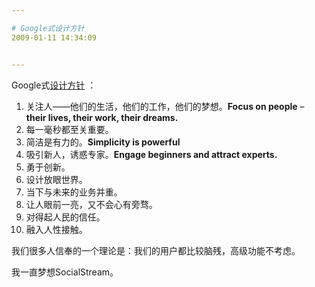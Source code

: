```yaml
---

# Google式设计方针
2009-01-11 14:34:09


---
```



<p>Google式<a href="http://www.google.com/corporate/ux.html" target="_blank">设计方针</a> ：</p>
<ol>     <li>关注人&mdash;&mdash;他们的生活，他们的工作，他们的梦想。<strong>Focus on people</strong> &ndash; <strong>their lives, their work, their dreams.</strong>      </li>     <li>每一毫秒都至关重要。</li>     <li>简洁是有力的。<strong>Simplicity is powerful</strong>      </li>     <li>吸引新人，诱惑专家。<strong>Engage beginners and attract experts.</strong>      </li>     <li>勇于创新。</li>     <li>设计放眼世界。</li>     <li>当下与未来的业务并重。</li>     <li>让人眼前一亮，又不会心有旁骛。</li>     <li>对得起人民的信任。</li>     <li>融入人性接触。</li> </ol><p>我们很多人信奉的一个理论是：我们的用户都比较脑残，高级功能不考虑。</p>
<p>我一直梦想SocialStream。</p>
 <!--XN_AntiSpam_Robot 2009-06-16-->